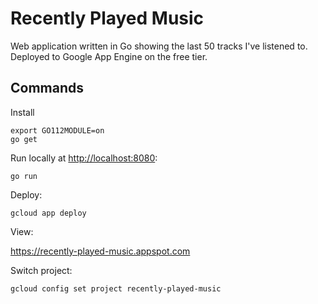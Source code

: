 # Recently Played Music

Web application written in Go showing the last 50 tracks I've listened to. 
Deployed to Google App Engine on the free tier.

## Commands

Install
```
export GO112MODULE=on 
go get
```

Run locally at <http://localhost:8080>:
```
go run
```

Deploy:
```
gcloud app deploy
```

View:

<https://recently-played-music.appspot.com>

Switch project:

```
gcloud config set project recently-played-music
```